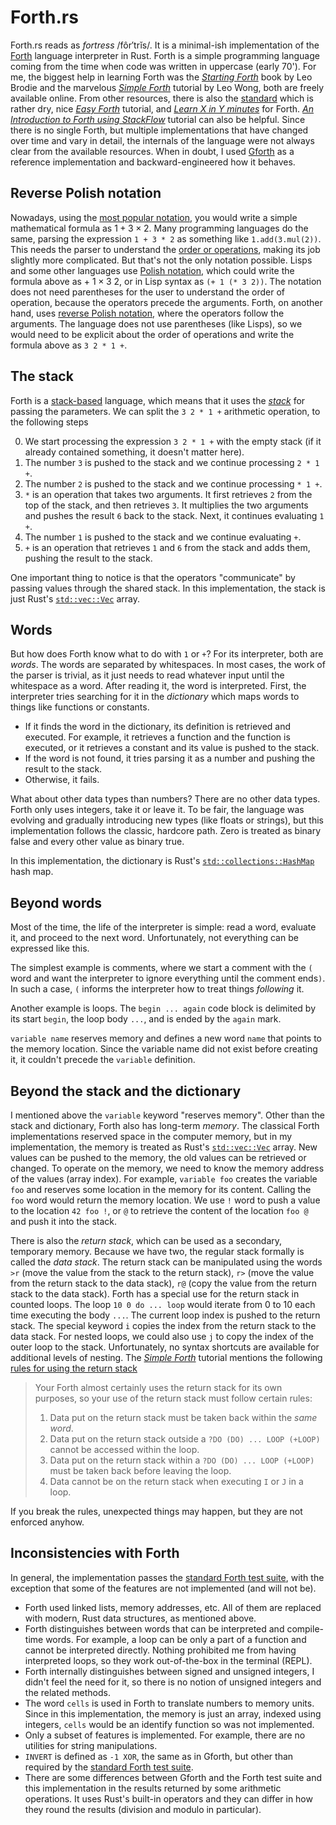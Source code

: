 # Forth\.rs

Forth\.rs reads as *fortress* /fôr′trĭs/. It is a minimal-ish implementation of the [Forth] language interpreter in Rust.
Forth is a simple programming language coming from the time when code was written in uppercase (early 70').
For me, the biggest help in learning Forth was the [*Starting Forth*] book by Leo Brodie and the marvelous
[*Simple Forth*] tutorial by Leo Wong, both are freely available online. From other resources, there is also the
[standard] which is rather dry, nice [*Easy Forth*] tutorial, and [*Learn X in Y minutes*] for Forth.
[*An Introduction to Forth using StackFlow*] tutorial can also be helpful. Since there is no single Forth, but
multiple implementations that have changed over time and vary in detail, the internals of the language were not always
clear from the available resources. When in doubt, I used [Gforth] as a reference implementation and backward-engineered
how it behaves.

## Reverse Polish notation

Nowadays, using the [most popular notation], you would write a simple mathematical formula as 
$1 + 3 \times 2$. Many programming languages do the same, parsing the expression `1 + 3 * 2` 
as something like `1.add(3.mul(2))`. This needs the parser to understand the [order or operations], making its job
slightly more complicated. But that's not the only notation possible. Lisps and some other languages use
[Polish notation], which could write the formula above as $+\  1 \times 3 \ 2$, or in Lisp syntax as `(+ 1 (* 3 2))`.
The notation does not need parentheses for the user to understand the order of operation, because the operators
precede the arguments. Forth, on another hand, uses [reverse Polish notation], where the operators follow the arguments.
The language does not use parentheses (like Lisps), so we would need to be explicit about the order of operations
and write the formula above as `3 2 * 1 +`.

## The stack

Forth is a [stack-based] language, which means that it uses the [*stack*] for passing the parameters. We can split the
`3 2 * 1 +` arithmetic operation, to the following steps

 0. We start processing the expression `3 2 * 1 +` with the empty stack (if it already contained something, it doesn't matter here).
 1. The number `3` is pushed to the stack and we continue processing `2 * 1 +`.
 2. The number `2` is pushed to the stack and we continue processing `* 1 +`.
 3. `*` is an operation that takes two arguments. It first retrieves `2` from the top of the stack, and then retrieves `3`. 
 It multiplies the two arguments and pushes the result `6` back to the stack. Next, it continues evaluating `1 +`.
 4. The number `1` is pushed to the stack and we continue evaluating `+`.
 5. `+` is an operation that retrieves `1` and `6` from the stack and adds them, pushing the result to the stack.

One important thing to notice is that the operators "communicate" by passing values through the shared stack. In this
implementation, the stack is just Rust's [`std::vec::Vec`] array.

## Words

But how does Forth know what to do with `1` or `+`? For its interpreter, both are *words*. The words are separated 
by whitespaces. In most cases, the work of the parser is trivial, as it just needs to read whatever input until
the whitespace as a word. After reading it, the word is interpreted. First, the interpreter tries searching for it in
the *dictionary* which maps words to things like functions or constants.

* If it finds the word in the dictionary, its definition is retrieved and executed. For example, it retrieves
a function and the function is executed, or it retrieves a constant and its value is pushed to the stack.
* If the word is not found, it tries parsing it as a number and pushing the result to the stack.
* Otherwise, it fails.

What about other data types than numbers? There are no other data types. Forth only uses integers, take it or leave it.
To be fair, the language was evolving and gradually introducing new types (like floats or strings), but this
implementation follows the classic, hardcore path. Zero is treated as binary false and every other value as binary true.

In this implementation, the dictionary is Rust's [`std::collections::HashMap`] hash map.

## Beyond words

Most of the time, the life of the interpreter is simple: read a word, evaluate it, and proceed to the next word. 
Unfortunately, not everything can be expressed like this.

The simplest example is comments, where we start a comment with the `(` word and want the interpreter to ignore
everything until the comment ends`)`. In such a case, `(` informs the interpreter how to treat things *following* it.

Another example is loops. The `begin ... again` code block is delimited by its start `begin`, the loop body `...`, and
is ended by the `again` mark.

`variable name` reserves memory and defines a new word `name` that points to the memory location. Since
the variable name did not exist before creating it, it couldn't precede the `variable` definition.

## Beyond the stack and the dictionary

I mentioned above the `variable` keyword "reserves memory". Other than the stack and dictionary, Forth also has
long-term *memory*. The classical Forth implementations reserved space in the computer memory, but in my
implementation, the memory is treated as Rust's [`std::vec::Vec`] array. New values can be pushed to the memory,
the old values can be retrieved or changed. To operate on the memory, we need to know the memory address of the 
values (array index). For example, `variable foo` creates the variable `foo` and reserves some location in the memory
for its content. Calling the `foo` word would return the memory location. We use `!` word to push a value
to the location `42 foo !`, or `@` to retrieve the content of the location `foo @` and push it into the stack.

There is also the *return stack*, which can be used as a secondary, temporary memory. Because we have two, the regular
stack formally is called the *data stack*. The return stack can be manipulated using the words `>r` (move the value from
the stack to the return stack), `r>` (move the value from the return stack to the data stack), `r@` (copy the value from
the return stack to the data stack). Forth has a special use for the return stack in counted loops.
The loop `10 0 do ... loop` would iterate from 0 to 10 each time executing the body `...`. The current loop index is
pushed to the return stack. The special keyword `i` copies the index from the return stack to the data stack. For nested
loops, we could also use `j` to copy the index of the outer loop to the stack. Unfortunately, no syntax shortcuts are
available for additional levels of nesting. The [*Simple Forth*] tutorial mentions the following
[rules for using the return stack]

> Your Forth almost certainly uses the return stack for its own purposes, so your use of the return stack must follow
> certain rules:
> 1. Data put on the return stack must be taken back within the *same word*.
> 2. Data put on the return stack outside a `?DO (DO) ... LOOP (+LOOP)` cannot be accessed within the loop.
> 3. Data put on the return stack within a `?DO (DO) ... LOOP (+LOOP)` must be taken back before leaving the loop.
> 4. Data cannot be on the return stack when executing `I` or `J` in a loop.

If you break the rules, unexpected things may happen, but they are not enforced anyhow.

## Inconsistencies with Forth

In general, the implementation passes the [standard Forth test suite], with the exception that some of the 
features are not implemented (and will not be).

* Forth used linked lists, memory addresses, etc. All of them are replaced with modern, Rust data structures, as
  mentioned above.
* Forth distinguishes between words that can be interpreted and compile-time words. For example, a loop can be only
  a part of a function and cannot be interpreted directly. Nothing prohibited me from having interpreted loops,
  so they work out-of-the-box in the terminal (REPL).
* Forth internally distinguishes between signed and unsigned integers, I didn't feel the need for it, so there is no
  notion of unsigned integers and the related methods.
* The word `cells` is used in Forth to translate numbers to memory units. Since in this implementation, the memory is
  just an array, indexed using integers, `cells` would be an identify function so was not implemented.
* Only a subset of features is implemented. For example, there are no utilities for string manipulations.
* `INVERT` is defined as `-1 XOR`, the same as in Gforth, but other than required by the [standard Forth test suite].
* There are some differences between Gforth and the Forth test suite and this implementation in the results
  returned by some arithmetic operations. It uses Rust's built-in operators and they can differ in how they round
  the results (division and modulo in particular).


 [Forth]: https://en.wikipedia.org/wiki/Forth_(programming_language)
 [*Starting Forth*]: https://www.forth.com/starting-forth/
 [*Simple Forth*]: http://www.murphywong.net/hello/simple.htm
 [standard]: https://forth-standard.org
 [*Easy Forth*]: https://skilldrick.github.io/easyforth/
 [*An Introduction to Forth using StackFlow*]: http://www.forth.org/forth_intro/stackflo.htm
 [*Learn X in Y minutes*]: https://learnxinyminutes.com/docs/forth/
 [most popular notation]: https://en.wikipedia.org/wiki/Infix_notation
 [order or operations]: https://en.wikipedia.org/wiki/Order_of_operations
 [Polish notation]: https://en.wikipedia.org/wiki/Polish_notation
 [reverse Polish notation]: https://en.wikipedia.org/wiki/Reverse_Polish_notation
 [stack-based]: https://en.wikipedia.org/wiki/Stack-oriented_programming
 [*stack*]: https://www.forth.com/starting-forth/1-forth-stacks-dictionary/#The_Stack_Forth8217s_Workspace_for_Arithmetic
 [`std::vec::Vec`]: https://doc.rust-lang.org/std/vec/struct.Vec.html
 [rules for using the return stack]: http://www.murphywong.net/hello/simple.htm#L20
 [`std::collections::HashMap`]: https://doc.rust-lang.org/std/collections/struct.HashMap.html
 [Gforth]: https://www.gnu.org/software/gforth/
 [standard Forth test suite]: https://forth-standard.org/standard/testsuite
